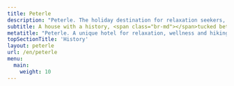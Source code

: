 ```yaml
---
title: Peterle
description: "Peterle. The holiday destination for relaxation seekers, hikers and individualists, tucked between mountains, woods and lakes."
subtitle: A house with a history, <span class="br-md"></span>tucked between mountains, <span class="br-md"></span>woods and lakes.
metatitle: "Peterle. A unique hotel for relaxation, wellness and hiking."
topSectionTitle: 'History'
layout: peterle
url: /en/peterle
menu:
  main:
    weight: 10
---
```

